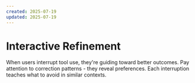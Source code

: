 ```yaml
---
created: 2025-07-19
updated: 2025-07-19
---
```


# Interactive Refinement

When users interrupt tool use, they're guiding toward better outcomes.
Pay attention to correction patterns - they reveal preferences.
Each interruption teaches what to avoid in similar contexts.